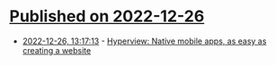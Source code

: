 # [Published on 2022-12-26](index.md)

* [2022-12-26, 13:17:13](https://news.ycombinator.com/item?id=34137381) - [Hyperview: Native mobile apps, as easy as creating a website](https://hyperview.org)
